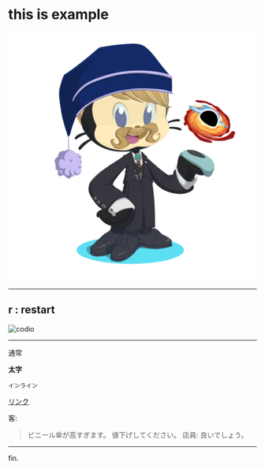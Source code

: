 <!-- fg=white bg=cyan -->
# this is example

![RC](images/example.png)

---
<!-- fg=white bg=cyan -->

## r : restart

![codio](example.yml)

---
<!-- fg=white bg=cyan -->

通常

**太字**

`インライン`

[リンク](https://google.com)

客:
> ビニール傘が高すぎます。
> 値下げしてください。
店員:
> 良いでしょう。

---
<!-- effect=fireworks -->

fin.